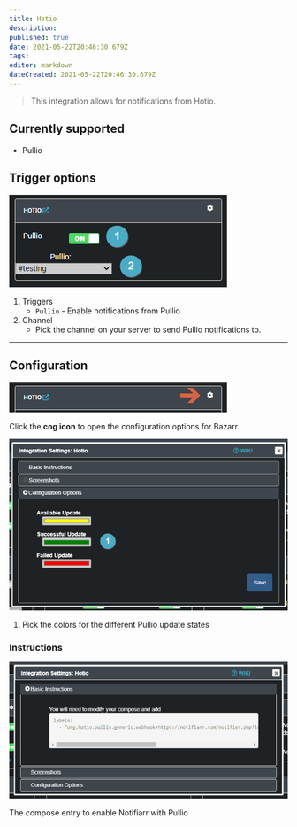 ```yaml
---
title: Hotio
description: 
published: true
date: 2021-05-22T20:46:30.679Z
tags: 
editor: markdown
dateCreated: 2021-05-22T20:46:30.679Z
---
```


> This integration allows for notifications from Hotio.


## Currently supported

- Pullio

## Trigger options

![trigger-channels.png](/hotio/trigger-channels.png)

1. Triggers
    - `Pullio` - Enable notifications from Pullio
1. Channel
    - Pick the channel on your server to send Pullio notifications to.

---

## Configuration
![open-configuration.png](/hotio/open-configuration.png)

Click the **cog icon** to open the configuration options for Bazarr.

![configuration.png](/hotio/configuration.png)


1. Pick the colors for the different Pullio update states

### Instructions
![instructions.png](/hotio/instructions.png)

The compose entry to enable Notifiarr with Pullio